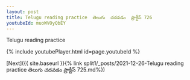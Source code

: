 ```yaml
---
layout: post
title: Telugu reading practice  తెలుగు  చదవడం  ప్రాక్టీస్ 726
youtubeId: muoWVOyQbEY
---
```

 
 
Telugu reading practice
 
 
 
 
 


{% include youtubePlayer.html id=page.youtubeId %}
 
[Next]({{ site.baseurl }}{% link  split1/_posts/2021-12-26-Telugu reading practice  తెలుగు  చదవడం  ప్రాక్టీస్ 725.md%})
 
